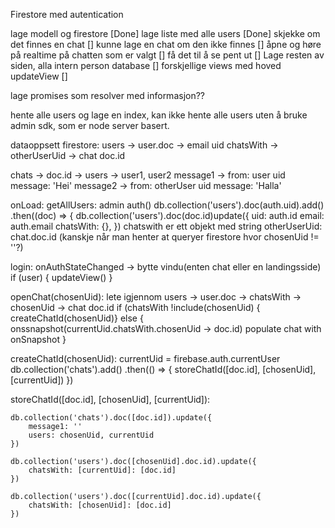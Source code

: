 Firestore med autentication

lage modell og firestore [Done]
lage liste med alle users [Done]
skjekke om det finnes en chat []
kunne lage en chat om den ikke finnes []
åpne og høre på realtime på chatten som er valgt []
få det til å se pent ut []
Lage resten av siden,  alla intern person database []
forskjellige views med hoved updateView []

lage promises som resolver med informasjon??



hente alle users og lage en index, kan ikke hente alle users uten å bruke admin sdk, som er node server basert.

dataoppsett firestore:
users -> user.doc ->    email
                        uid
                        chatsWith -> otherUserUid -> chat doc.id

chats -> doc.id ->      users -> user1, user2
                        message1 -> from: user uid
                                    message: 'Hei'
                        message2 -> from: otherUser uid
                                    message: 'Halla'


onLoad:
    getAllUsers:
    admin auth()
    db.collection('users').doc(auth.uid).add()
    .then((doc) => {
    db.collection('users').doc(doc.id)update({
        uid: auth.id
        email: auth.email
        chatsWith: {},
    })
        chatswith er ett objekt med string otherUserUid: chat.doc.id
        (kanskje når man henter at queryer firestore hvor chosenUid != ''?)


login:
    onAuthStateChanged -> bytte vindu(enten chat eller en landingsside)
    if (user) {
        updateView()
    }



openChat(chosenUid):
    lete igjennom users -> user.doc -> chatsWith -> chosenUid -> chat doc.id
    if (chatsWith !include(chosenUid) { createChatId(chosenUid)}
    else {
        onssnapshot(currentUid.chatsWith.chosenUid -> doc.id)
        populate chat with onSnapshot
    }



createChatId(chosenUid):
    currentUid = firebase.auth.currentUser
    db.collection('chats').add()
    .then(() => {
        storeChatId([doc.id], [chosenUid], [currentUid])
    })

                      
storeChatId([doc.id], [chosenUid], [currentUid]):

    db.collection('chats').doc([doc.id]).update({
        message1: ''
        users: chosenUid, currentUid
    })

    db.collection('users').doc([chosenUid].doc.id).update({
        chatsWith: [currentUid]: [doc.id]
    })

    db.collection('users').doc([currentUid].doc.id).update({
        chatsWith: [chosenUid]: [doc.id]
    })